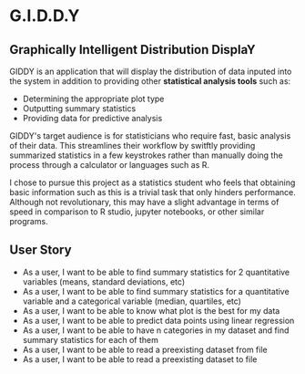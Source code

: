 # G.I.D.D.Y

## Graphically Intelligent Distribution DisplaY


GIDDY is an application that will display the distribution of data inputed into the system in addition to providing other **statistical analysis tools** such as:
- Determining the appropriate plot type
- Outputting summary statistics
- Providing data for predictive analysis

GIDDY's target audience is for statisticians who require fast, basic analysis of their data. This streamlines their workflow by switftly providing summarized statistics in a few keystrokes rather than manually doing the process through a calculator or languages such as R.

I chose to pursue this project as a statistics student who feels that obtaining basic information such as this is a trivial task that only hinders performance. Although not revolutionary, this may have a slight advantage in terms of speed in comparison to R studio, jupyter notebooks, or other similar programs.

## User Story
- As a user, I want to be able to find summary statistics for 2 quantitative variables (means, standard deviations, etc)
- As a user, I want to be able to find summary statistics for a quantitative variable and a categorical variable (median, quartiles, etc)
- As a user, I want to be able to know what plot is the best for my data
- As a user, I want to be able to predict data points using linear regression
- As a user, I want to be able to have n categories in my dataset and find summary statistics for each of them
- As a user, I want to be able to read a preexisting dataset from file
- As a user, I want to be able to read a preexisting dataset to file